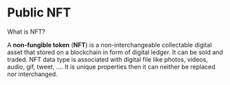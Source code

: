 # Public NFT

What is NFT?

A **non-fungible token** (**NFT**) is a non-interchangeable collectable digital asset that stored on a blockchain in form of digital ledger. It can be sold and traded. NFT data type is associated with digital file like photos, videos, audio, gif, tweet, …. It is unique properties then it can neither be replaced nor interchanged.

